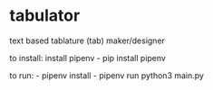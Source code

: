 # tabulator
text based tablature (tab) maker/designer 



to install:
    install pipenv 
    - pip install pipenv

to run:
    - pipenv install
    - pipenv run python3 main.py
 